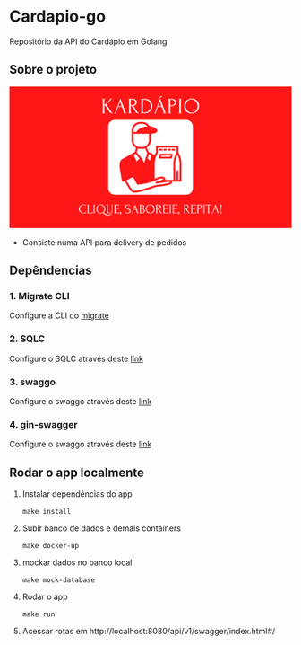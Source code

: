 # Cardapio-go
Repositório da API do Cardápio em Golang

## Sobre o projeto
![img](/docs/assets/banner.svg)
- Consiste numa API para delivery de pedidos

## Depêndencias
### 1. Migrate CLI
Configure a CLI do [migrate](https://github.com/golang-migrate/migrate/tree/v4.16.2/cmd/migrate) 

### 2. SQLC
Configure o SQLC através deste [link](https://docs.sqlc.dev/en/stable/overview/install.html)

### 3. swaggo
Configure o swaggo através deste [link](https://github.com/swaggo/swag)

### 4. gin-swagger
Configure o swaggo através deste [link](https://github.com/swaggo/gin-swagger)


## Rodar o app localmente

1. Instalar dependências do app
    ```
    make install
    ```

2. Subir banco de dados e demais containers
    ```
    make docker-up
    ```
    
3. mockar dados no banco local
    ```
    make mock-database
    ```

3. Rodar o app
    ```
    make run
    ```

4. Acessar rotas em  http://localhost:8080/api/v1/swagger/index.html#/
